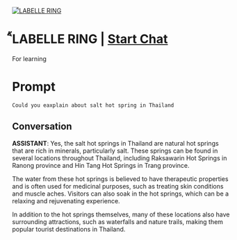 
[![ิ้LABELLE RING](https://flow-prompt-covers.s3.us-west-1.amazonaws.com/icon/realistic/real_7.png)](https://gptcall.net/chat.html?data=%7B%22contact%22%3A%7B%22id%22%3A%22C7t2ivI380IB9Uyq-O0at%22%2C%22flow%22%3Atrue%7D%7D)
# ิ้LABELLE RING | [Start Chat](https://gptcall.net/chat.html?data=%7B%22contact%22%3A%7B%22id%22%3A%22C7t2ivI380IB9Uyq-O0at%22%2C%22flow%22%3Atrue%7D%7D)
For learning

# Prompt

```
Could you eaxplain about salt hot spring in Thailand
```

## Conversation

**ASSISTANT**: Yes, the salt hot springs in Thailand are natural hot springs that are rich in minerals, particularly salt. These springs can be found in several locations throughout Thailand, including Raksawarin Hot Springs in Ranong province and Hin Tang Hot Springs in Trang province.



The water from these hot springs is believed to have therapeutic properties and is often used for medicinal purposes, such as treating skin conditions and muscle aches. Visitors can also soak in the hot springs, which can be a relaxing and rejuvenating experience.



In addition to the hot springs themselves, many of these locations also have surrounding attractions, such as waterfalls and nature trails, making them popular tourist destinations in Thailand.


